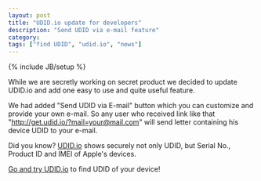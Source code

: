 ```yaml
---
layout: post
title: "UDID.io update for developers"
description: "Send UDID via e-mail feature"
category: 
tags: ["find UDID", "udid.io", "news"]
---
```

{% include JB/setup %}

While we are secretly working on secret product we decided to update UDID.io and add one easy to use and quite useful feature.

We had added "Send UDID via E-mail" button which you can customize and provide your own e-mail.
So any user who received link like that "http://get.udid.io/?mail=your@mail.com" will send letter containing his device UDID
to your e-mail.

Did you know? [UDID.io](http://udid.io/) shows securely not only UDID, but Serial No., Product ID and IMEI of Apple's devices.

[Go and try UDID.io](http://udid.io/) to find UDID of your device!


